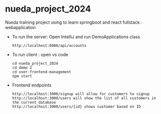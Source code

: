 # nueda_project_2024
Nueda training project using to learn springboot and react fullstack webapplication

 - To run the server: Open IntelliJ and run DemoApplications class
    ```
   http://localhost:8080/api/accounts
   ```    
- To run client : open vs code
  ```
  cd nueda_project_2024
  cd demo 2
  cd user-frontend-management
  npm start
  ```
- Frontend endpoints 
  ```
  http://localhost:3000/signup will allow for customers to signup
  http://localhost:3000/users will show the list of all customers in the current database
  http://localhost:3000/users/{id} shows customer based on ID
  ```

